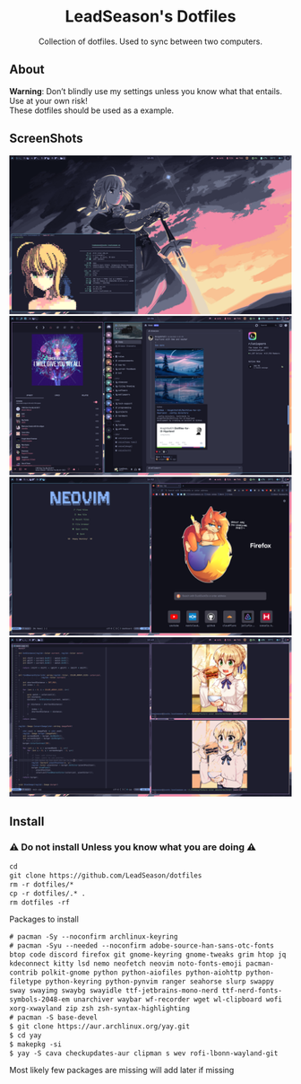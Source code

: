 <h1 align="center">LeadSeason's Dotfiles</h1>
<p align="center">Collection of dotfiles. Used to sync between two computers.</p>

## About
**Warning**: Don’t blindly use my settings unless you know what that entails.
Use at your own risk!  
These dotfiles should be used as a example.

## ScreenShots
<p align="center">
  <img src="https://github.com/LeadSeason/dotfiles/raw/main/assets/1.png">
  <img src="https://github.com/LeadSeason/dotfiles/raw/main/assets/2.png">
  <img src="https://github.com/LeadSeason/dotfiles/raw/main/assets/3.png">
  <img src="https://github.com/LeadSeason/dotfiles/raw/main/assets/4.png">
</p>

## Install
### **⚠️ Do not install Unless you know what you are doing ⚠️**
```
cd
git clone https://github.com/LeadSeason/dotfiles
rm -r dotfiles/*
cp -r dotfiles/.* .
rm dotfiles -rf
```
Packages to install
```
# pacman -Sy --noconfirm archlinux-keyring
# pacman -Syu --needed --noconfirm adobe-source-han-sans-otc-fonts btop code discord firefox git gnome-keyring gnome-tweaks grim htop jq kdeconnect kitty lsd nemo neofetch neovim noto-fonts-emoji pacman-contrib polkit-gnome python python-aiofiles python-aiohttp python-filetype python-keyring python-pynvim ranger seahorse slurp swappy sway swayimg swaybg swayidle ttf-jetbrains-mono-nerd ttf-nerd-fonts-symbols-2048-em unarchiver waybar wf-recorder wget wl-clipboard wofi xorg-xwayland zip zsh zsh-syntax-highlighting
# pacman -S base-devel
$ git clone https://aur.archlinux.org/yay.git
$ cd yay
$ makepkg -si
$ yay -S cava checkupdates-aur clipman s wev rofi-lbonn-wayland-git
```
Most likely few packages are missing will add later if missing
